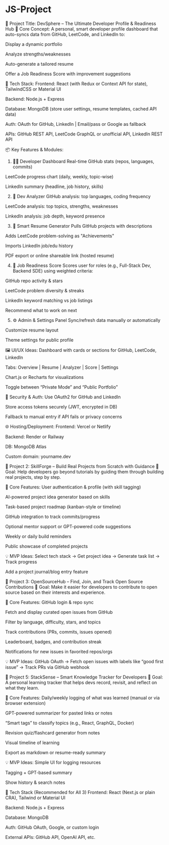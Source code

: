 # JS-Project

🚀 Project Title: DevSphere – The Ultimate Developer Profile & Readiness Hub
🎯 Core Concept:
A personal, smart developer profile dashboard that auto-syncs data from GitHub, LeetCode, and LinkedIn to:

Display a dynamic portfolio

Analyze strengths/weaknesses

Auto-generate a tailored resume

Offer a Job Readiness Score with improvement suggestions

🧱 Tech Stack:
Frontend: React (with Redux or Context API for state), TailwindCSS or Material UI

Backend: Node.js + Express

Database: MongoDB (store user settings, resume templates, cached API data)

Auth: OAuth for GitHub, LinkedIn | Email/pass or Google as fallback

APIs: GitHub REST API, LeetCode GraphQL or unofficial API, LinkedIn REST API

📦 Key Features & Modules:
1. 🧑‍💻 Developer Dashboard
Real-time GitHub stats (repos, languages, commits)

LeetCode progress chart (daily, weekly, topic-wise)

LinkedIn summary (headline, job history, skills)

2. 🧠 Dev Analyzer
GitHub analysis: top languages, coding frequency

LeetCode analysis: top topics, strengths, weaknesses

LinkedIn analysis: job depth, keyword presence

3. 📄 Smart Resume Generator
Pulls GitHub projects with descriptions

Adds LeetCode problem-solving as "Achievements"

Imports LinkedIn job/edu history

PDF export or online shareable link (hosted resume)

4. 🎯 Job Readiness Score
Scores user for roles (e.g., Full-Stack Dev, Backend SDE) using weighted criteria:

GitHub repo activity & stars

LeetCode problem diversity & streaks

LinkedIn keyword matching vs job listings

Recommend what to work on next

5. ⚙️ Admin & Settings Panel
Sync/refresh data manually or automatically

Customize resume layout

Theme settings for public profile

🖼️ UI/UX Ideas:
Dashboard with cards or sections for GitHub, LeetCode, LinkedIn

Tabs: Overview | Resume | Analyzer | Score | Settings

Chart.js or Recharts for visualizations

Toggle between “Private Mode” and “Public Portfolio”

🔐 Security & Auth:
Use OAuth2 for GitHub and LinkedIn

Store access tokens securely (JWT, encrypted in DB)

Fallback to manual entry if API fails or privacy concerns

🌐 Hosting/Deployment:
Frontend: Vercel or Netlify

Backend: Render or Railway

DB: MongoDB Atlas

Custom domain: yourname.dev



🚧 Project 2: SkillForge – Build Real Projects from Scratch with Guidance
🎯 Goal:
Help developers go beyond tutorials by guiding them through building real projects, step by step.

🔑 Core Features:
User authentication & profile (with skill tagging)

AI-powered project idea generator based on skills

Task-based project roadmap (kanban-style or timeline)

GitHub integration to track commits/progress

Optional mentor support or GPT-powered code suggestions

Weekly or daily build reminders

Public showcase of completed projects

💡 MVP Ideas:
Select tech stack → Get project idea → Generate task list → Track progress

Add a project journal/blog entry feature

🚀 Project 3: OpenSourceHub – Find, Join, and Track Open Source Contributions
🎯 Goal:
Make it easier for developers to contribute to open source based on their interests and experience.

🔑 Core Features:
GitHub login & repo sync

Fetch and display curated open issues from GitHub

Filter by language, difficulty, stars, and topics

Track contributions (PRs, commits, issues opened)

Leaderboard, badges, and contribution streak

Notifications for new issues in favorited repos/orgs

💡 MVP Ideas:
GitHub OAuth → Fetch open issues with labels like “good first issue” → Track PRs via GitHub webhook

🧠 Project 5: StackSense – Smart Knowledge Tracker for Developers
🎯 Goal:
A personal learning tracker that helps devs record, revisit, and reflect on what they learn.

🔑 Core Features:
Daily/weekly logging of what was learned (manual or via browser extension)

GPT-powered summarizer for pasted links or notes

“Smart tags” to classify topics (e.g., React, GraphQL, Docker)

Revision quiz/flashcard generator from notes

Visual timeline of learning

Export as markdown or resume-ready summary

💡 MVP Ideas:
Simple UI for logging resources

Tagging + GPT-based summary

Show history & search notes

🧱 Tech Stack (Recommended for All 3)
Frontend: React (Next.js or plain CRA), Tailwind or Material UI

Backend: Node.js + Express

Database: MongoDB

Auth: GitHub OAuth, Google, or custom login

External APIs: GitHub API, OpenAI API, etc.
